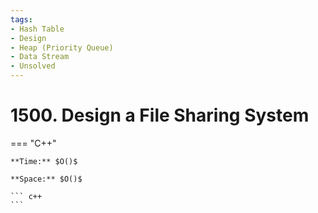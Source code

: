 ```yaml
---
tags:
- Hash Table
- Design
- Heap (Priority Queue)
- Data Stream
- Unsolved
---
```



# 1500. Design a File Sharing System

=== "C++"

    **Time:** $O()$

    **Space:** $O()$

    ``` c++
    ```